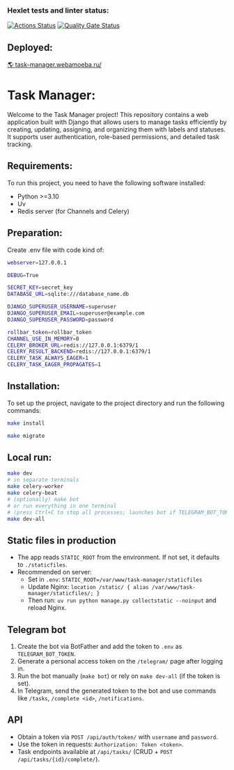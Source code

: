 ### Hexlet tests and linter status:
[![Actions Status](https://github.com/webAmoeba/python-project-52/actions/workflows/hexlet-check.yml/badge.svg)](https://github.com/webAmoeba/python-project-52/actions)
[![Quality Gate Status](https://sonarcloud.io/api/project_badges/measure?project=webAmoeba_python-project-52&metric=alert_status)](https://sonarcloud.io/summary/new_code?id=webAmoeba_python-project-52)

## Deployed:
[🌎 task-manager.webamoeba.ru/](https://task-manager.webamoeba.ru/)

# Task Manager:
Welcome to the Task Manager project! This repository contains a web application built with Django that allows users to manage tasks efficiently by creating, updating, assigning, and organizing them with labels and statuses. It supports user authentication, role-based permissions, and detailed task tracking.

## Requirements:
To run this project, you need to have the following software installed:
- Python >=3.10
- Uv
- Redis server (for Channels and Celery)

## Preparation:
Create .env file with code kind of:
```bash
webserver=127.0.0.1

DEBUG=True

SECRET_KEY=secret_key
DATABASE_URL=sqlite:///database_name.db

DJANGO_SUPERUSER_USERNAME=superuser
DJANGO_SUPERUSER_EMAIL=superuser@example.com
DJANGO_SUPERUSER_PASSWORD=password

rollbar_token=rollbar_token
CHANNEL_USE_IN_MEMORY=0
CELERY_BROKER_URL=redis://127.0.0.1:6379/1
CELERY_RESULT_BACKEND=redis://127.0.0.1:6379/1
CELERY_TASK_ALWAYS_EAGER=1
CELERY_TASK_EAGER_PROPAGATES=1
```

## Installation:
To set up the project, navigate to the project directory and run the following commands:
```bash
make install
```
```bash
make migrate
```

## Local run:
```bash
make dev
# in separate terminals
make celery-worker
make celery-beat
# (optionally) make bot
# or run everything in one terminal
# (press Ctrl+C to stop all processes; launches bot if TELEGRAM_BOT_TOKEN is set)
make dev-all
```

## Static files in production
- The app reads `STATIC_ROOT` from the environment. If not set, it defaults to `./staticfiles`.
- Recommended on server:
  - Set in `.env`: `STATIC_ROOT=/var/www/task-manager/staticfiles`
  - Update Nginx: `location /static/ { alias /var/www/task-manager/staticfiles/; }`
  - Then run: `uv run python manage.py collectstatic --noinput` and reload Nginx.

## Telegram bot
1. Create the bot via BotFather and add the token to `.env` as `TELEGRAM_BOT_TOKEN`.
2. Generate a personal access token on the `/telegram/` page after logging in.
3. Run the bot manually (`make bot`) or rely on `make dev-all` (if the token is set).
4. In Telegram, send the generated token to the bot and use commands like `/tasks`, `/complete <id>`, `/notifications`.

## API
- Obtain a token via `POST /api/auth/token/` with `username` and `password`.
- Use the token in requests: `Authorization: Token <token>`.
- Task endpoints available at `/api/tasks/` (CRUD + `POST /api/tasks/{id}/complete/`).
